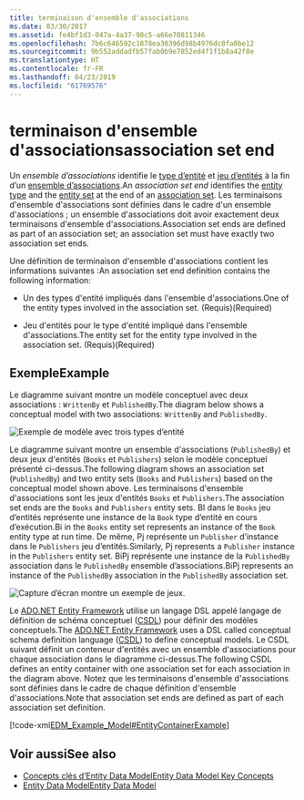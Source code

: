 ```yaml
---
title: terminaison d'ensemble d'associations
ms.date: 03/30/2017
ms.assetid: fe4bf1d3-047a-4a37-98c5-a66e70811346
ms.openlocfilehash: 7b6c646592c1878ea30396d98b4976dc8fa0be12
ms.sourcegitcommit: 9b552addadfb57fab0b9e7852ed4f1f1b8a42f8e
ms.translationtype: HT
ms.contentlocale: fr-FR
ms.lasthandoff: 04/23/2019
ms.locfileid: "61769576"
---
```

# <a name="association-set-end"></a><span data-ttu-id="86f05-102">terminaison d'ensemble d'associations</span><span class="sxs-lookup"><span data-stu-id="86f05-102">association set end</span></span>
<span data-ttu-id="86f05-103">Un *ensemble d’associations* identifie le [type d’entité](../../../../docs/framework/data/adonet/entity-type.md) et [jeu d’entités](../../../../docs/framework/data/adonet/entity-set.md) à la fin d’un [ensemble d’associations](../../../../docs/framework/data/adonet/association-set.md).</span><span class="sxs-lookup"><span data-stu-id="86f05-103">An *association set end* identifies the [entity type](../../../../docs/framework/data/adonet/entity-type.md) and the [entity set](../../../../docs/framework/data/adonet/entity-set.md) at the end of an [association set](../../../../docs/framework/data/adonet/association-set.md).</span></span> <span data-ttu-id="86f05-104">Les terminaisons d'ensemble d'associations sont définies dans le cadre d'un ensemble d'associations ; un ensemble d'associations doit avoir exactement deux terminaisons d'ensemble d'associations.</span><span class="sxs-lookup"><span data-stu-id="86f05-104">Association set ends are defined as part of an association set; an association set must have exactly two association set ends.</span></span>  
  
 <span data-ttu-id="86f05-105">Une définition de terminaison d'ensemble d'associations contient les informations suivantes :</span><span class="sxs-lookup"><span data-stu-id="86f05-105">An association set end definition contains the following information:</span></span>  
  
- <span data-ttu-id="86f05-106">Un des types d'entité impliqués dans l'ensemble d'associations.</span><span class="sxs-lookup"><span data-stu-id="86f05-106">One of the entity types involved in the association set.</span></span> <span data-ttu-id="86f05-107">(Requis)</span><span class="sxs-lookup"><span data-stu-id="86f05-107">(Required)</span></span>  
  
- <span data-ttu-id="86f05-108">Jeu d'entités pour le type d'entité impliqué dans l'ensemble d'associations.</span><span class="sxs-lookup"><span data-stu-id="86f05-108">The entity set for the entity type involved in the association set.</span></span> <span data-ttu-id="86f05-109">(Requis)</span><span class="sxs-lookup"><span data-stu-id="86f05-109">(Required)</span></span>  
  
## <a name="example"></a><span data-ttu-id="86f05-110">Exemple</span><span class="sxs-lookup"><span data-stu-id="86f05-110">Example</span></span>  
 <span data-ttu-id="86f05-111">Le diagramme suivant montre un modèle conceptuel avec deux associations : `WrittenBy` et `PublishedBy`.</span><span class="sxs-lookup"><span data-stu-id="86f05-111">The diagram below shows a conceptual model with two associations: `WrittenBy` and `PublishedBy`.</span></span>  
  
 ![Exemple de modèle avec trois types d’entité](./media/association-set-end/example-model-three-entity-types.gif)  
  
 <span data-ttu-id="86f05-113">Le diagramme suivant montre un ensemble d'associations (`PublishedBy`) et deux jeux d'entités (`Books` et `Publishers`) selon le modèle conceptuel présenté ci-dessus.</span><span class="sxs-lookup"><span data-stu-id="86f05-113">The following diagram shows an association set (`PublishedBy`) and two entity sets (`Books` and `Publishers`) based on the conceptual model shown above.</span></span> <span data-ttu-id="86f05-114">Les terminaisons d'ensemble d'associations sont les jeux d'entités `Books` et `Publishers`.</span><span class="sxs-lookup"><span data-stu-id="86f05-114">The association set ends are the `Books` and `Publishers` entity sets.</span></span> <span data-ttu-id="86f05-115">BI dans le `Books` jeu d’entités représente une instance de la `Book` type d’entité en cours d’exécution.</span><span class="sxs-lookup"><span data-stu-id="86f05-115">Bi in the `Books` entity set represents an instance of the `Book` entity type at run time.</span></span> <span data-ttu-id="86f05-116">De même, Pj représente un `Publisher` d’instance dans le `Publishers` jeu d’entités.</span><span class="sxs-lookup"><span data-stu-id="86f05-116">Similarly, Pj represents a `Publisher` instance in the `Publishers` entity set.</span></span> <span data-ttu-id="86f05-117">BiPj représente une instance de la `PublishedBy` association dans le `PublishedBy` ensemble d’associations.</span><span class="sxs-lookup"><span data-stu-id="86f05-117">BiPj represents an instance of the `PublishedBy` association in the `PublishedBy` association set.</span></span>  
  
 ![Capture d’écran montre un exemple de jeux.](./media/association-set-end/sets-example-association.gif)  
  
 <span data-ttu-id="86f05-119">Le [ADO.NET Entity Framework](../../../../docs/framework/data/adonet/ef/index.md) utilise un langage DSL appelé langage de définition de schéma conceptuel ([CSDL](../../../../docs/framework/data/adonet/ef/language-reference/csdl-specification.md)) pour définir des modèles conceptuels.</span><span class="sxs-lookup"><span data-stu-id="86f05-119">The [ADO.NET Entity Framework](../../../../docs/framework/data/adonet/ef/index.md) uses a DSL called conceptual schema definition language ([CSDL](../../../../docs/framework/data/adonet/ef/language-reference/csdl-specification.md)) to define conceptual models.</span></span> <span data-ttu-id="86f05-120">Le CSDL suivant définit un conteneur d'entités avec un ensemble d'associations pour chaque association dans le diagramme ci-dessus.</span><span class="sxs-lookup"><span data-stu-id="86f05-120">The following CSDL defines an entity container with one association set for each association in the diagram above.</span></span> <span data-ttu-id="86f05-121">Notez que les terminaisons d'ensemble d'associations sont définies dans le cadre de chaque définition d'ensemble d'associations.</span><span class="sxs-lookup"><span data-stu-id="86f05-121">Note that association set ends are defined as part of each association set definition.</span></span>  
  
 [!code-xml[EDM_Example_Model#EntityContainerExample](../../../../samples/snippets/xml/VS_Snippets_Data/edm_example_model/xml/books.edmx#entitycontainerexample)]  
  
## <a name="see-also"></a><span data-ttu-id="86f05-122">Voir aussi</span><span class="sxs-lookup"><span data-stu-id="86f05-122">See also</span></span>

- [<span data-ttu-id="86f05-123">Concepts clés d’Entity Data Model</span><span class="sxs-lookup"><span data-stu-id="86f05-123">Entity Data Model Key Concepts</span></span>](../../../../docs/framework/data/adonet/entity-data-model-key-concepts.md)
- [<span data-ttu-id="86f05-124">Entity Data Model</span><span class="sxs-lookup"><span data-stu-id="86f05-124">Entity Data Model</span></span>](../../../../docs/framework/data/adonet/entity-data-model.md)
